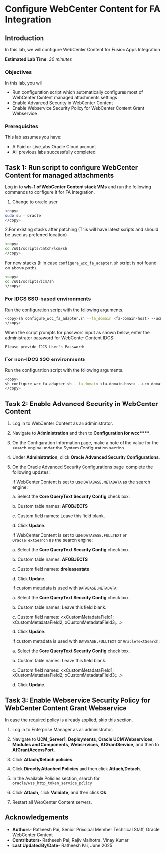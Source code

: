 # Configure WebCenter Content for FA Integration

## Introduction

In this lab, we will configure WebCenter Content for Fusion Apps Integration

**Estimated Lab Time**: *30 minutes*

### Objectives

In this lab, you will

- Run configuration script which automatically configures most of WebCenter Content managed attachments settings
- Enable Advanced Security in WebCenter Content
- Enable Webservice Security Policy for WebCenter Content Grant Webservice

### Prerequisites

This lab assumes you have:

- A Paid or LiveLabs Oracle Cloud account
- All previous labs successfully completed

## Task 1: Run script to configure WebCenter Content for managed attachments

Log in to **wls-1 of WebCenter Content stack VMs** and run the following commands to configure it for FA integration.

1. Change to oracle user

 ```bash
 <copy>
 sudo su - oracle
 </copy>
 ```

2.For existing stacks after patching (This will have latest scripts and should be used as preferred location)

```bash
<copy>
cd /u01/scripts/patch/lcm/sh
</copy>
```

For new stacks (If in case `configure_wcc_fa_adapter.sh` script is not found on above path)

 ```bash
 <copy>
 cd /u01/scripts/lcm/sh
 </copy>
 ```

### For IDCS SSO-based environments

Run the configuration script with the following arguments.

```bash
<copy>sh configure_wcc_fa_adapter.sh --fa_domain <fa-domain-host> --ucm_domain <ucm domain host> --idcs_user <WCC Idcs Administrator user>
</copy>
```

When the script prompts for password input as shown below, enter the administrator password for WebCenter Content IDCS:

```text
Please provide IDCS User's Password:
```

### For non-IDCS SSO environments

Run the configuration script with the following arguments.

```bash
<copy>
sh configure_wcc_fa_adapter.sh --fa_domain <fa-domain-host> --ucm_domain <ucm domain host>
</copy>
```

## Task 2: Enable Advanced Security in WebCenter Content

1. Log in to WebCenter Content as an administrator.

2. Navigate to **Administration** and then to **Configuration for wcc\*\*\*\***.

3. On the Configuration Information page, make a note of the value for the search engine under the System Configuration section.

4. Under **Administration**, click **Oracle Advanced Security Configurations**.

5. On the Oracle Advanced Security Configurations page, complete the following updates:

    If WebCenter Content is set to use `DATABASE.METADATA` as the search engine:

    a.  Select the **Core QueryText Security Config** check box.

    b.  Custom table names: **AFOBJECTS**

    c.  Custom field names: Leave this field blank.

    d.  Click **Update**.

    If WebCenter Content is set to use `DATABASE.FULLTEXT` or `OracleTextSearch` as the search engine:

    a.  Select the **Core QueryText Security Config** check box.

    b.  Custom table names: **AFOBJECTS**

    c.  Custom field names: **dreleasestate**

    d.  Click **Update**.

    If custom metadata is used with `DATABASE.METADATA`:

    a.  Select the **Core QueryText Security Config** check box.

    b.  Custom table names: Leave this field blank.

    c.  Custom field names: \<xCustomMetadataField1; xCustomMetadataField2; xCustomMetadataField3;\...\>

    d.  Click **Update**.

    If custom metadata is used with `DATABASE.FULLTEXT` or `OracleTextSearch`:

    a.  Select the **Core QueryText Security Config** check box.

    b.  Custom table names: Leave this field blank.

    c.  Custom field names: \<xCustomMetadataField1; xCustomMetadataField2; xCustomMetadataField3;\...\>

    d.  Click **Update**.

## Task 3: Enable Webservice Security Policy for WebCenter Content Grant Webservice

In case the required policy is already applied, skip this section.

1. Log in to Enterprise Manager as an administrator.

2. Navigate to **UCM_Server1**, **Deployments**, **Oracle UCM Webservices**, **Modules and Components**, **Webservices**, **AfGrantService**, and then to **AfGrantAccessPort**.

3. Click **Attach/Detach policies**.

4. Click **Directly Attached Policies** and then click **Attach/Detach**.

5. In the Available Policies section, search for `oracle/wss_http_token_service_policy`

6. Click **Attach**, click **Validate**, and then click **Ok**.

7. Restart all WebCenter Content servers.

## Acknowledgements

- **Authors-** Ratheesh Pai, Senior Principal Member Technical Staff, Oracle WebCenter Content
- **Contributors-** Ratheesh Pai, Rajiv Malhotra, Vinay Kumar
- **Last Updated By/Date-** Ratheesh Pai, June 2025
